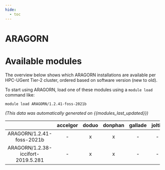 ```yaml
---
hide:
  - toc
---
```


ARAGORN
=======

# Available modules


The overview below shows which ARAGORN installations are available per HPC-UGent Tier-2 cluster, ordered based on software version (new to old).

To start using ARAGORN, load one of these modules using a `module load` command like:

```shell
module load ARAGORN/1.2.41-foss-2021b
```

*(This data was automatically generated on {{modules_last_updated}})*  

| |accelgor|doduo|donphan|gallade|joltik|shinx|
| :---: | :---: | :---: | :---: | :---: | :---: | :---: |
|ARAGORN/1.2.41-foss-2021b|-|x|x|-|-|-|
|ARAGORN/1.2.38-iccifort-2019.5.281|-|x|x|-|-|-|
